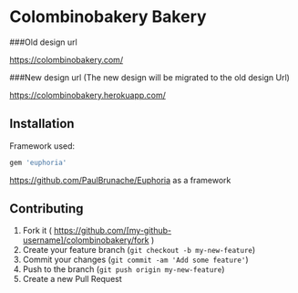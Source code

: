 # Colombinobakery Bakery

###Old design url

https://colombinobakery.com/

###New design url (The new design will be migrated to the old design Url)

https://colombinobakery.herokuapp.com/

## Installation

Framework used:

```ruby 
gem 'euphoria' 

```
https://github.com/PaulBrunache/Euphoria as a framework
## Contributing

1. Fork it ( https://github.com/[my-github-username]/colombinobakery/fork )
2. Create your feature branch (`git checkout -b my-new-feature`)
3. Commit your changes (`git commit -am 'Add some feature'`)
4. Push to the branch (`git push origin my-new-feature`)
5. Create a new Pull Request
